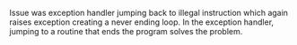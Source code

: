 Issue was exception handler jumping back to illegal instruction which again raises exception creating a never ending loop. In the exception handler, jumping to a routine that ends the program solves the problem.